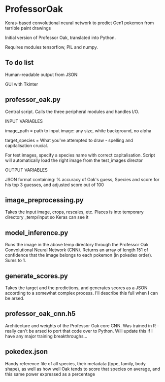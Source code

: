 # ProfessorOak
Keras-based convolutional neural network to predict Gen1 pokemon from terrible paint drawings

Initial version of Professor Oak, translated into Python.

Requires modules tensorflow, PIL and numpy.

To do list
-------

Human-readable output from JSON

GUI with Tkinter


professor_oak.py
------------------------------

Central script. Calls the three peripheral modules and handles I/O.

INPUT VARIABLES

image_path = path to input image: any size, white background, no alpha

target_species = What you've attempted to draw - spelling and capitalisation crucial.

For test images, specify a species name with correct capitalisation. Script will automatically load the right image from the test_images director

OUTPUT VARIABLES

JSON format containing: % accuracy of Oak's guess, Species and score for his top 3 guesses, and adjusted score out of 100


image_preprocessing.py
------------------------------
Takes the input image, crops, rescales, etc.
Places is into temporary directory _temp/input so Keras can see it


model_inference.py
------------------------------
Runs the image in the above temp directory through the Professor Oak Convolutional Neural Network (CNN). Returns an array of length 151 of confidence that the image belongs to each pokemon (in pokedex order). Sums to 1.


generate_scores.py
------------------------------

Takes the target and the predictions, and generates scores as a JSON according to a somewhat complex process. I'll describe this full when I can be arsed.


professor_oak_cnn.h5
------------------------------
Architecture and weights of the Professor Oak core CNN. Was trained in R - really can't be arsed to port that code over to Python. Will update this if I have any major training breakthroughs...


pokedex.json
------------------------------

Handy reference file of all species, their metadata (type, family, body shape), as well as how well Oak tends to score that species on average, and this same power expressed as a percentage
